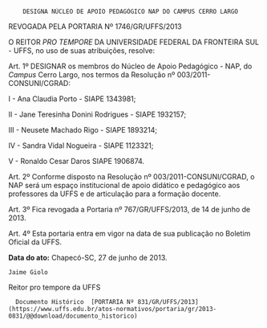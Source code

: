         DESIGNA NÚCLEO DE APOIO PEDAGÓGICO NAP DO CAMPUS CERRO LARGO  

REVOGADA PELA PORTARIA Nº 1746/GR/UFFS/2013

 O REITOR *PRO TEMPORE* DA UNIVERSIDADE FEDERAL DA FRONTEIRA SUL - UFFS, no uso de suas atribuições, resolve:

 Art. 1º DESIGNAR os membros do Núcleo de Apoio Pedagógico - NAP, do *Campus* Cerro Largo, nos termos da Resolução nº 003/2011- CONSUNI/CGRAD:

 I - Ana Claudia Porto - SIAPE 1343981;

 II - Jane Teresinha Donini Rodrigues - SIAPE 1932157;

 III - Neusete Machado Rigo - SIAPE 1893214;

 IV - Sandra Vidal Nogueira - SIAPE 1123321;

 V - Ronaldo Cesar Daros SIAPE 1906874.

 Art. 2º Conforme disposto na Resolução nº 003/2011-CONSUNI/CGRAD, o NAP será um espaço institucional de apoio didático e pedagógico aos professores da UFFS e de articulação para a formação docente.

 Art. 3º Fica revogada a Portaria nº 767/GR/UFFS/2013, de 14 de junho de 2013.

 Art. 4º Esta portaria entra em vigor na data de sua publicação no Boletim Oficial da UFFS.

  

   **Data do ato:** Chapecó-SC, 27 de junho de 2013.   
 

    Jaime Giolo   
 Reitor pro tempore da UFFS 

      Documento Histórico  [PORTARIA Nº 831/GR/UFFS/2013](https://www.uffs.edu.br/atos-normativos/portaria/gr/2013-0831/@@download/documento_historico)     
      